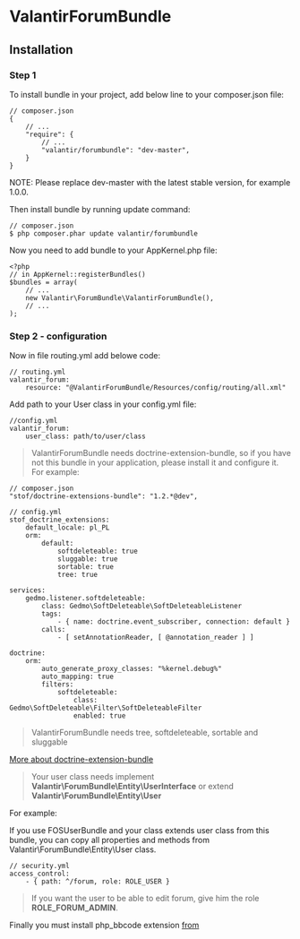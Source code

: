 # ValantirForumBundle

## Installation

### Step 1

To install bundle in your project, add below line to your composer.json file:

```
// composer.json
{
    // ...
    "require": {
        // ...
        "valantir/forumbundle": "dev-master",
    }
}
```
NOTE: Please replace dev-master with the latest stable version, for example 1.0.0.

Then install bundle by running update command:

```
// composer.json
$ php composer.phar update valantir/forumbundle
```

Now you need to add bundle to your AppKernel.php file:

```
<?php
// in AppKernel::registerBundles()
$bundles = array(
    // ...
    new Valantir\ForumBundle\ValantirForumBundle(),
    // ...
);
```
### Step 2 - configuration
Now in file routing.yml add belowe code:
```
// routing.yml
valantir_forum:
    resource: "@ValantirForumBundle/Resources/config/routing/all.xml"
```

Add path to your User class in your config.yml file:
```
//config.yml
valantir_forum: 
    user_class: path/to/user/class
```
> ValantirForumBundle needs doctrine-extension-bundle, so if you have not this bundle in your application, please install it and configure it. For example:
```
// composer.json
"stof/doctrine-extensions-bundle": "1.2.*@dev",
```
```
// config.yml
stof_doctrine_extensions:
    default_locale: pl_PL
    orm:
        default:
            softdeleteable: true
            sluggable: true
            sortable: true
            tree: true

services:
    gedmo.listener.softdeleteable:
        class: Gedmo\SoftDeleteable\SoftDeleteableListener
        tags:
            - { name: doctrine.event_subscriber, connection: default }
        calls:
            - [ setAnnotationReader, [ @annotation_reader ] ]

doctrine:
    orm:
        auto_generate_proxy_classes: "%kernel.debug%"
        auto_mapping: true
        filters:
            softdeleteable:
                class: Gedmo\SoftDeleteable\Filter\SoftDeleteableFilter
                enabled: true
```
> ValantirForumBundle needs tree, softdeleteable, sortable and sluggable

[More about doctrine-extension-bundle](https://github.com/Atlantic18/DoctrineExtensions)

> Your user class needs implement **Valantir\ForumBundle\Entity\UserInterface** or extend **Valantir\ForumBundle\Entity\User**

For example:

If you use FOSUserBundle and your class extends user class from this bundle, you can copy all properties and methods from Valantir\ForumBundle\Entity\User class.

```
// security.yml
access_control:
    - { path: ^/forum, role: ROLE_USER }
```
> If you want the user to be able to edit forum, give him the role **ROLE_FORUM_ADMIN**.

Finally you must install php_bbcode extension [from](https://pecl.php.net/package/bbcode)

